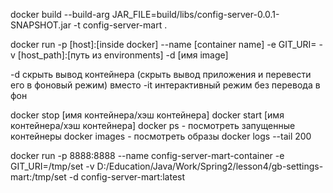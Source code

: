 docker build --build-arg JAR_FILE=build/libs/config-server-0.0.1-SNAPSHOT.jar -t config-server-mart .

docker run -p [host]:[inside docker] --name [container name] -e GIT_URI= -v [host_path]:[путь из environments] -d  [имя image]

-d скрыть вывод контейнера (скрыть вывод приложения и перевести его в фоновый режим)
вместо
-it интерактивный режим без перевода в фон

docker stop [имя контейнера/хэш контейнера]
docker start [имя контейнера/хэш контейнера]
docker ps  - посмотреть запущенные контейнеры
docker images - посмотреть образы
docker logs --tail 200

docker run -p 8888:8888 --name config-server-mart-container -e  GIT_URI=/tmp/set  -v D:/Education/Java/Work/Spring2/lesson4/gb-settings-mart:/tmp/set -d  config-server-mart:latest
 